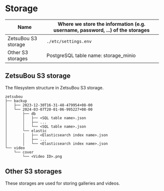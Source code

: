 # Storage

| Name                | Where we store the information (e.g. username, password, ...) of the storages |
| ------------------- | ----------------------------------------------------------------------------- |
| ZetsuBou S3 storage | `./etc/settings.env`                                                          |
| Other S3 storages   | PostgreSQL table name: storage_minio                                          |

## ZetsuBou S3 storage

The filesystem structure in ZetsuBou S3 storage.

```text
zetsubou
├── backup
│   ├── 2023-12-30T16-31-48-479954+08-00
│   └── 2024-03-07T20-01-06-995227+08-00
│       ├── db
│       │   ├── <SQL table name>.json
│       │   ├── ...
│       │   └── <SQL table name>.json
│       └── elastic
│       │   ├── <Elasticsearch index name>.json
│       │   ├── ...
│       │   └── <Elasticsearch index name>.json
└── video
    └── cover
        └── <Video ID>.png
```

## Other S3 storages

These storages are used for storing galleries and videos.
